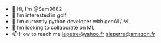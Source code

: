 - 👋 Hi, I’m @Sam9682
- 👀 I’m interested in golf
- 🌱 I’m currently python developer with genAI / ML
- 💞️ I’m looking to collaborate on ML
- 📫 How to reach me lepetre@yahoo.fr
slepetre@amazon.fr

<!---
Sam9682/Sam9682 is a ✨ special ✨ repository because its `README.md` (this file) appears on your GitHub profile.
You can click the Preview link to take a look at your changes.
--->
